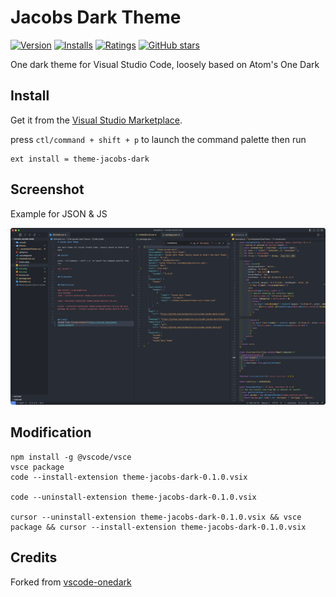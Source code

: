 # Jacobs Dark Theme

[![Version](https://vsmarketplacebadge.apphb.com/version/jacob-earth.theme-jacobs-dark.png)](https://marketplace.visualstudio.com/items?itemName=jacob-earth.theme-jacobs-dark) [![Installs](https://vsmarketplacebadge.apphb.com/installs/jacob-earth.theme-jacobs-dark.png)](https://marketplace.visualstudio.com/items?itemName=jacob-earth.theme-jacobs-dark) [![Ratings](https://vsmarketplacebadge.apphb.com/rating/jacob-earth.theme-jacobs-dark.png)](https://marketplace.visualstudio.com/items?itemName=jacob-earth.theme-jacobs-dark) [![GitHub stars](https://img.shields.io/github/stars/jacobpretorius/vscode-jacobs-dark.png?style=social&label=Star&maxAge=2592000)](https://github.com/jacobpretorius/vscode-jacobs-dark)

One dark theme for Visual Studio Code, loosely based on Atom's One Dark

## Install

Get it from the [Visual Studio Marketplace](https://marketplace.visualstudio.com/items?itemName=jacob-earth.theme-jacobs-dark).

press `ctl/command + shift + p` to launch the command palette then run
```
ext install = theme-jacobs-dark
```

## Screenshot
Example for JSON & JS

![Theme Screenshot](screenshot.png)


## Modification
```
npm install -g @vscode/vsce
vsce package
code --install-extension theme-jacobs-dark-0.1.0.vsix

code --uninstall-extension theme-jacobs-dark-0.1.0.vsix

cursor --uninstall-extension theme-jacobs-dark-0.1.0.vsix && vsce package && cursor --install-extension theme-jacobs-dark-0.1.0.vsix

```

## Credits
Forked from [vscode-onedark](https://github.com/azemoh/vscode-onedark)